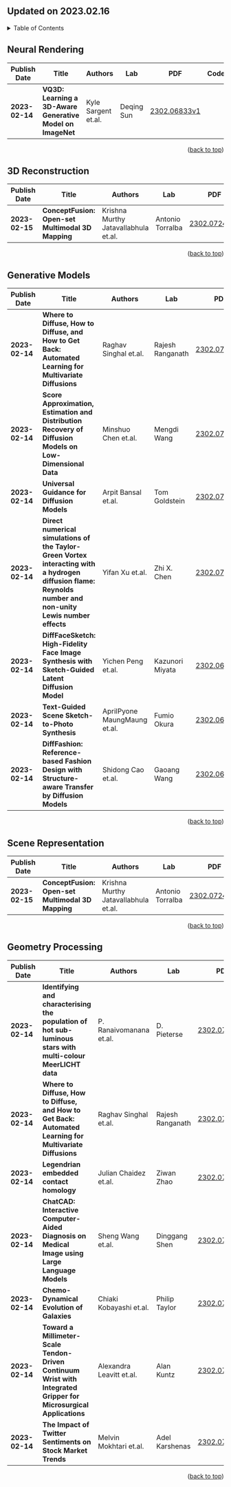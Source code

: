 ## Updated on 2023.02.16

<details>
  <summary>Table of Contents</summary>
  <ol>
    <li><a href=#Neural-Rendering>Neural Rendering</a></li>
    <li><a href=#3D-Reconstruction>3D Reconstruction</a></li>
    <li><a href=#Generative-Models>Generative Models</a></li>
    <li><a href=#Scene-Representation>Scene Representation</a></li>
    <li><a href=#Geometry-Processing>Geometry Processing</a></li>
  </ol>
</details>

## Neural Rendering

|Publish Date|Title|Authors|Lab|PDF|Code|
|---|---|---|---|---|---|
|**2023-02-14**|**VQ3D: Learning a 3D-Aware Generative Model on ImageNet**|Kyle Sargent et.al.|Deqing Sun|[2302.06833v1](http://arxiv.org/abs/2302.06833v1)|    |

<p align=right>(<a href=#Updated-on-20230216>back to top</a>)</p>

## 3D Reconstruction

|Publish Date|Title|Authors|Lab|PDF|Code|
|---|---|---|---|---|---|
|**2023-02-15**|**ConceptFusion: Open-set Multimodal 3D Mapping**|Krishna Murthy Jatavallabhula et.al.|Antonio Torralba|[2302.07241v2](http://arxiv.org/abs/2302.07241v2)|    |

<p align=right>(<a href=#Updated-on-20230216>back to top</a>)</p>

## Generative Models

|Publish Date|Title|Authors|Lab|PDF|Code|
|---|---|---|---|---|---|
|**2023-02-14**|**Where to Diffuse, How to Diffuse, and How to Get Back: Automated Learning for Multivariate Diffusions**|Raghav Singhal et.al.|Rajesh Ranganath|[2302.07261v1](http://arxiv.org/abs/2302.07261v1)|    |
|**2023-02-14**|**Score Approximation, Estimation and Distribution Recovery of Diffusion Models on Low-Dimensional Data**|Minshuo Chen et.al.|Mengdi Wang|[2302.07194v1](http://arxiv.org/abs/2302.07194v1)|    |
|**2023-02-14**|**Universal Guidance for Diffusion Models**|Arpit Bansal et.al.|Tom Goldstein|[2302.07121v1](http://arxiv.org/abs/2302.07121v1)|**[code](https://github.com/arpitbansal297/universal-guided-diffusion)**|
|**2023-02-14**|**Direct numerical simulations of the Taylor-Green Vortex interacting with a hydrogen diffusion flame: Reynolds number and non-unity Lewis number effects**|Yifan Xu et.al.|Zhi X. Chen|[2302.07006v1](http://arxiv.org/abs/2302.07006v1)|    |
|**2023-02-14**|**DiffFaceSketch: High-Fidelity Face Image Synthesis with Sketch-Guided Latent Diffusion Model**|Yichen Peng et.al.|Kazunori Miyata|[2302.06908v1](http://arxiv.org/abs/2302.06908v1)|    |
|**2023-02-14**|**Text-Guided Scene Sketch-to-Photo Synthesis**|AprilPyone MaungMaung et.al.|Fumio Okura|[2302.06883v1](http://arxiv.org/abs/2302.06883v1)|    |
|**2023-02-14**|**DiffFashion: Reference-based Fashion Design with Structure-aware Transfer by Diffusion Models**|Shidong Cao et.al.|Gaoang Wang|[2302.06826v1](http://arxiv.org/abs/2302.06826v1)|**[code](https://github.com/rem105-210/difffashion)**|

<p align=right>(<a href=#Updated-on-20230216>back to top</a>)</p>

## Scene Representation

|Publish Date|Title|Authors|Lab|PDF|Code|
|---|---|---|---|---|---|
|**2023-02-15**|**ConceptFusion: Open-set Multimodal 3D Mapping**|Krishna Murthy Jatavallabhula et.al.|Antonio Torralba|[2302.07241v2](http://arxiv.org/abs/2302.07241v2)|    |

<p align=right>(<a href=#Updated-on-20230216>back to top</a>)</p>

## Geometry Processing

|Publish Date|Title|Authors|Lab|PDF|Code|
|---|---|---|---|---|---|
|**2023-02-14**|**Identifying and characterising the population of hot sub-luminous stars with multi-colour MeerLICHT data**|P. Ranaivomanana et.al.|D. Pieterse|[2302.07266v1](http://arxiv.org/abs/2302.07266v1)|    |
|**2023-02-14**|**Where to Diffuse, How to Diffuse, and How to Get Back: Automated Learning for Multivariate Diffusions**|Raghav Singhal et.al.|Rajesh Ranganath|[2302.07261v1](http://arxiv.org/abs/2302.07261v1)|    |
|**2023-02-14**|**Legendrian embedded contact homology**|Julian Chaidez et.al.|Ziwan Zhao|[2302.07259v1](http://arxiv.org/abs/2302.07259v1)|    |
|**2023-02-14**|**ChatCAD: Interactive Computer-Aided Diagnosis on Medical Image using Large Language Models**|Sheng Wang et.al.|Dinggang Shen|[2302.07257v1](http://arxiv.org/abs/2302.07257v1)|    |
|**2023-02-14**|**Chemo-Dynamical Evolution of Galaxies**|Chiaki Kobayashi et.al.|Philip Taylor|[2302.07255v1](http://arxiv.org/abs/2302.07255v1)|    |
|**2023-02-14**|**Toward a Millimeter-Scale Tendon-Driven Continuum Wrist with Integrated Gripper for Microsurgical Applications**|Alexandra Leavitt et.al.|Alan Kuntz|[2302.07252v1](http://arxiv.org/abs/2302.07252v1)|    |
|**2023-02-14**|**The Impact of Twitter Sentiments on Stock Market Trends**|Melvin Mokhtari et.al.|Adel Karshenas|[2302.07244v1](http://arxiv.org/abs/2302.07244v1)|    |

<p align=right>(<a href=#Updated-on-20230216>back to top</a>)</p>


